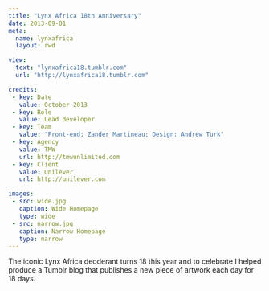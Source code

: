 ```yaml
---
title: "Lynx Africa 18th Anniversary"
date: 2013-09-01
meta:
  name: lynxafrica
  layout: rwd

view:
  text: "lynxafrica18.tumblr.com"
  url: "http://lynxafrica18.tumblr.com"

credits:
 - key: Date
   value: October 2013
 - key: Role
   value: Lead developer
 - key: Team
   value: "Front-end: Zander Martineau; Design: Andrew Turk"
 - key: Agency
   value: TMW
   url: http://tmwunlimited.com
 - key: Client
   value: Unilever
   url: http://unilever.com

images:
 - src: wide.jpg
   caption: Wide Homepage
   type: wide
 - src: narrow.jpg
   caption: Narrow Homepage
   type: narrow
---
```

The iconic Lynx Africa deoderant turns 18 this year and to celebrate I helped produce a Tumblr blog that publishes a new piece of artwork each day for 18 days.
